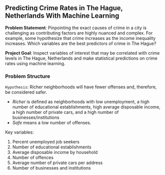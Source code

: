 
## Predicting Crime Rates in The Hague, Netherlands With Machine Learning 

**Problem Statement**: Pinpointing the exact causes of crime in a city is challenging as contributing factors are highly nuanced and complex. For example, some hypothesize that crime increases as the income inequality increases. Which variables are the best predictors of crime in The Hague?

**Project Goal**: Inspect variables of interest that may be correlated with crime levels in The Hague, Netherlands and make statistical predictions on crime rates using machine learning.


### Problem Structure


`Hypothesis`: Richer neighborhoods will have fewer offenses and, therefore, be considered safer.
- *Richer* is defined as neighborhoods with low unemployment, a high number of educational establishments, high average disposable income, a high number of private cars, and a high number of businesses/institutions 
- *Safe* means a low number of offenses. 

Key variables:
1. Percent unemployed job seekers
2. Number of educational establishments
3. Average disposable income by household
4. Number of offences
5. Average number of private cars per address
6. Number of businesses and institutions


